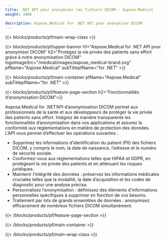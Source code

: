 ```yaml
---
title: .NET API pour anonymiser les fichiers DICOM - Aspose.Medical
weight: 1000

description: Aspose.Medical for .NET API pour anonymiser DICOM 
---
```


{{< blocks/products/pf/main-wrap-class >}}

{{< blocks/products/pf/upper-banner h1="Aspose.Medical for .NET API pour anonymiser DICOM" h2="Protégez la vie privée des patients sans effort grâce à notre anonymisation DICOM" logoImageSrc="/medical/images/aspose_medical-brand.svg" pfName="Aspose.Medical" subTitlepfName="for .NET" >}}

{{< blocks/products/pf/main-container pfName="Aspose.Medical" subTitlepfName="for .NET" >}}

{{< blocks/products/pf/feature-page-section h2="Fonctionnalités d’anonymisation DICOM">}}

<p>Aspose.Medical for .NET’API d’anonymisation DICOM permet aux professionnels de la santé et aux développeurs de protéger la vie privée des patients sans effort. Intégrez de manière transparente les fonctionnalités d’anonymisation dans vos applications et assurez la conformité aux réglementations en matière de protection des données. L’API vous permet d’effectuer les opérations suivantes :</p>

<ul>
<li>Supprimez les informations d’identification du patient (PII) des fichiers DICOM, y compris le nom, la date de naissance, l’adresse et le numéro de sécurité sociale.</li>
<li>Conformez-vous aux réglementations telles que HIPAA et GDPR, en protégeant la vie privée des patients et en atténuant les risques juridiques.</li>
<li>Maintenir l’intégrité des données : préservez les informations médicales cruciales telles que la modalité, la date d’acquisition et les codes de diagnostic pour une analyse précise.</li>
<li>Personnalisez l’anonymisation : définissez des éléments d’informations personnelles spécifiques à supprimer en fonction de vos besoins.</li>
<li>Traitement par lots de grands ensembles de données : anonymisez efficacement de nombreux fichiers DICOM simultanément.</li>
</ul>

{{< /blocks/products/pf/feature-page-section >}}

{{< /blocks/products/pf/main-container >}}

{{< /blocks/products/pf/main-wrap-class >}}